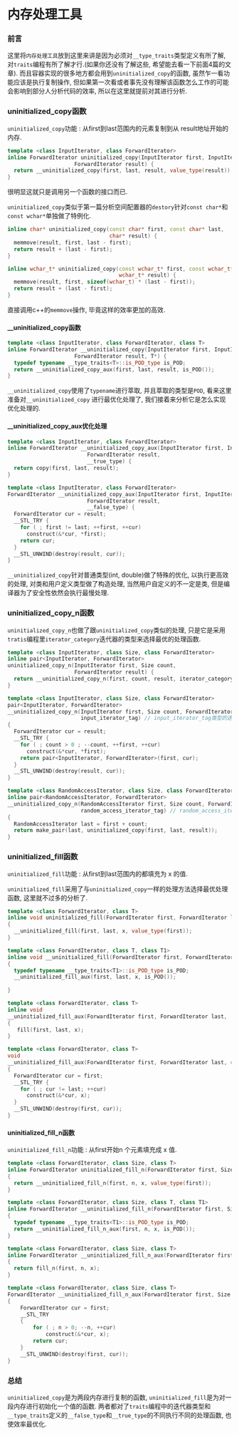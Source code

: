 # 内存处理工具

### 前言

这里将`内存处理工具`放到这里来讲是因为必须对`__type_traits`类型定义有所了解, 对`traits`编程有所了解才行.(如果你还没有了解这些, 希望能去看一下前面4篇的文章). 而且容器实现的很多地方都会用到`uninitialized_copy`的函数, 虽然乍一看功能应该是执行复制操作, 但如果第一次看或者事先没有理解该函数怎么工作的可能会影响到部分人分析代码的效率, 所以在这里就提前对其进行分析. 



### uninitialized_copy函数

`uninitialized_copy`功能 : 从first到last范围内的元素复制到从 result地址开始的内存.

```c++
template <class InputIterator, class ForwardIterator>
inline ForwardIterator uninitialized_copy(InputIterator first, InputIterator last,
                     ForwardIterator result) {
  return __uninitialized_copy(first, last, result, value_type(result));
}
```

很明显这就只是调用另一个函数的接口而已.

`uninitialized_copy`类似于第一篇分析空间配置器的`destory`针对`const char*`和`const wchar*`单独做了特例化.

```c++
inline char* uninitialized_copy(const char* first, const char* last,
                                char* result) {
  memmove(result, first, last - first);
  return result + (last - first);
}

inline wchar_t* uninitialized_copy(const wchar_t* first, const wchar_t* last,
                                   wchar_t* result) {
  memmove(result, first, sizeof(wchar_t) * (last - first));
  return result + (last - first);
}
```

直接调用c++的`memmove`操作, 毕竟这样的效率更加的高效.



#### __uninitialized_copy函数

```c++
template <class InputIterator, class ForwardIterator, class T>
inline ForwardIterator __uninitialized_copy(InputIterator first, InputIterator last,
                     ForwardIterator result, T*) {
  typedef typename __type_traits<T>::is_POD_type is_POD;
  return __uninitialized_copy_aux(first, last, result, is_POD());
}
```

`__uninitialized_copy`使用了`typename`进行萃取, 并且萃取的类型是`POD`, 看来这里准备对`__uninitialized_copy` 进行最优化处理了, 我们接着来分析它是怎么实现优化处理的. 



#### __uninitialized_copy_aux优化处理

```c++
template <class InputIterator, class ForwardIterator> 
inline ForwardIterator __uninitialized_copy_aux(InputIterator first, InputIterator last,
                         ForwardIterator result,
                         __true_type) {
  return copy(first, last, result);
}

template <class InputIterator, class ForwardIterator>
ForwardIterator __uninitialized_copy_aux(InputIterator first, InputIterator last,
                         ForwardIterator result,
                         __false_type) {
  ForwardIterator cur = result;
  __STL_TRY {
    for ( ; first != last; ++first, ++cur)
      construct(&*cur, *first);
    return cur;
  }
  __STL_UNWIND(destroy(result, cur));
}
```

`__uninitialized_copy`针对普通类型(int, double)做了特殊的优化, 以执行更高效的处理, 对类和用户定义类型做了构造处理, 当然用户自定义的不一定是类, 但是编译器为了安全性依然会执行最慢处理.



### uninitialized_copy_n函数

`uninitialized_copy_n`也做了跟`uninitialized_copy`类似的处理, 只是它是采用`tratis`编程里`iterator_category`迭代器的类型来选择最优的处理函数.

````c++
template <class InputIterator, class Size, class ForwardIterator>
inline pair<InputIterator, ForwardIterator>
uninitialized_copy_n(InputIterator first, Size count,
                     ForwardIterator result) {
  return __uninitialized_copy_n(first, count, result, iterator_category(first)); // 根据iterator_category选择最优函数
}

template <class InputIterator, class Size, class ForwardIterator>
pair<InputIterator, ForwardIterator>
__uninitialized_copy_n(InputIterator first, Size count, ForwardIterator result,
                       input_iterator_tag) // input_iterator_tag类型的迭代器
{
  ForwardIterator cur = result;
  __STL_TRY {
    for ( ; count > 0 ; --count, ++first, ++cur) 
      construct(&*cur, *first);
    return pair<InputIterator, ForwardIterator>(first, cur);
  }
  __STL_UNWIND(destroy(result, cur));
}

template <class RandomAccessIterator, class Size, class ForwardIterator>
inline pair<RandomAccessIterator, ForwardIterator>
__uninitialized_copy_n(RandomAccessIterator first, Size count, ForwardIterator result,
                       random_access_iterator_tag) // random_access_iterator_tag类型的迭代器
{
  RandomAccessIterator last = first + count;
  return make_pair(last, uninitialized_copy(first, last, result));
}
````



### uninitialized_fill函数

`uninitialized_fill`功能 : 从first到last范围内的都填充为 x 的值.

`uninitialized_fill`采用了与`uninitialized_copy`一样的处理方法选择最优处理函数, 这里就不过多的分析了.

```c++
template <class ForwardIterator, class T>
inline void uninitialized_fill(ForwardIterator first, ForwardIterator last, const T& x) 
{
  __uninitialized_fill(first, last, x, value_type(first));
}

template <class ForwardIterator, class T, class T1>
inline void __uninitialized_fill(ForwardIterator first, ForwardIterator last,  const T& x, T1*)
{
  typedef typename __type_traits<T1>::is_POD_type is_POD;
  __uninitialized_fill_aux(first, last, x, is_POD());
                   
}

template <class ForwardIterator, class T>
inline void
__uninitialized_fill_aux(ForwardIterator first, ForwardIterator last,  const T& x, __true_type)
{
   fill(first, last, x);
}

template <class ForwardIterator, class T>
void
__uninitialized_fill_aux(ForwardIterator first, ForwardIterator last, const T& x, __false_type)
{
  ForwardIterator cur = first;
  __STL_TRY {
    for ( ; cur != last; ++cur)
      construct(&*cur, x);
  }
  __STL_UNWIND(destroy(first, cur));
}
```



#### uninitialized_fill_n函数

`uninitialized_fill_n`功能 : 从first开始n 个元素填充成 x 值.

```c++
template <class ForwardIterator, class Size, class T>
inline ForwardIterator uninitialized_fill_n(ForwardIterator first, Size n, const T& x) 
{
  return __uninitialized_fill_n(first, n, x, value_type(first));
}

template <class ForwardIterator, class Size, class T, class T1>
inline ForwardIterator __uninitialized_fill_n(ForwardIterator first, Size n, const T& x, T1*) 
{
  typedef typename __type_traits<T1>::is_POD_type is_POD;
  return __uninitialized_fill_n_aux(first, n, x, is_POD());                                
}

template <class ForwardIterator, class Size, class T>
inline ForwardIterator __uninitialized_fill_n_aux(ForwardIterator first, Size n, const T& x, __true_type) 
{
  return fill_n(first, n, x);
}

template <class ForwardIterator, class Size, class T>
ForwardIterator __uninitialized_fill_n_aux(ForwardIterator first, Size n, const T& x, __false_type) 
{
  	ForwardIterator cur = first;
  	__STL_TRY 
  	{
   		for ( ; n > 0; --n, ++cur)
     	 	construct(&*cur, x);
    	return cur;
  	}
  	__STL_UNWIND(destroy(first, cur));
}
```



### 总结

`uninitialized_copy`是为两段内存进行复制的函数, `uninitialized_fill`是为对一段内存进行初始化一个值的函数. 两者都对了`traits`编程中的迭代器类型和`__type_traits`定义的`__false_type`和`__true_type`的不同执行不同的处理函数, 也使效率最优化.